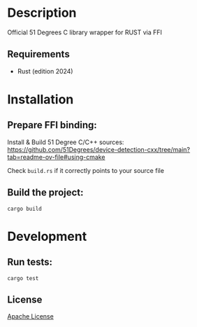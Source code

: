 # Description 

Official 51 Degrees C library wrapper for RUST via FFI

## Requirements

- Rust  (edition 2024)

# Installation

## Prepare FFI binding:

Install & Build 51 Degree C/C++ sources: https://github.com/51Degrees/device-detection-cxx/tree/main?tab=readme-ov-file#using-cmake

Check `build.rs` if it correctly points to your source file

## Build the project:
   
```shell
cargo build
```

# Development

## Run tests:

```shell
cargo test
```

## License

[Apache License](LICENSE)
